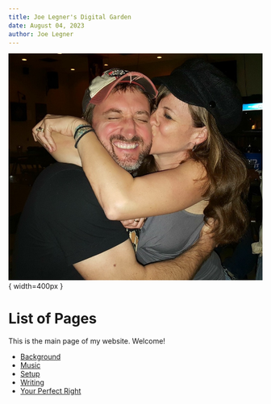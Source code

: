```yaml
---
title: Joe Legner's Digital Garden
date: August 04, 2023
author: Joe Legner
---
```


![My Wife and Me](images/Joe-and-julie-happy.png){ width=400px }

# List of Pages

This is the main page of my website. Welcome!

- [Background](background.html)
- [Music](music.html)
- [Setup](setup.html)
- [Writing](writing.html)
- [Your Perfect Right](your-perfect-right.html)
